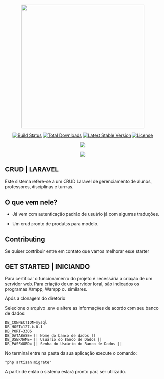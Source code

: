 <p align="center"><a href="https://laravel.com" target="_blank"><img src="https://raw.githubusercontent.com/laravel/art/master/logo-lockup/5%20SVG/2%20CMYK/1%20Full%20Color/laravel-logolockup-cmyk-red.svg" width="400"></a></p>

<p align="center">
<a href="https://travis-ci.org/laravel/framework"><img src="https://travis-ci.org/laravel/framework.svg" alt="Build Status"></a>
<a href="https://packagist.org/packages/laravel/framework"><img src="https://img.shields.io/packagist/dt/laravel/framework" alt="Total Downloads"></a>
<a href="https://packagist.org/packages/laravel/framework"><img src="https://img.shields.io/packagist/v/laravel/framework" alt="Latest Stable Version"></a>
<a href="https://packagist.org/packages/laravel/framework"><img src="https://img.shields.io/packagist/l/laravel/framework" alt="License"></a>
</p>

<p align="center"><img src="https://laravel.com/assets/img/components/logo-laravel.svg"></p>
<p align="center"><img src="http://vhcode.com.br/assets/img/logo.png"></p>



## CRUD | LARAVEL

Este sistema refere-se a um CRUD Laravel de gerenciamento de alunos, professores, disciplinas e turmas.


## O que vem nele?

- Já vem com autenticação padrão de usuário já com algumas traduções.

- Um crud pronto de produtos para modelo.

## Contributing

Se quiser contribuir entre em contato que vamos melhorar esse starter

## GET STARTED | INICIANDO

Para certificar o funcionamento do projeto é necessária a criação de um servidor web.
Para criação de um servidor local, são indicados os programas Xampp, Wampp ou similares.

Após a clonagem do diretório:

Selecione o arquivo .env e altere as informações de acordo com seu banco de dados:

    DB_CONNECTION=mysql
    DB_HOST=127.0.0.1
    DB_PORT=3306
    DB_DATABASE= || Nome do banco de dados ||
    DB_USERNAME= || Usuário do Banco de Dados ||
    DB_PASSWORD= || Senha do Usuário do Banco de Dados ||

No terminal entre na pasta da sua aplicação execute o comando:

    "php artisan migrate"

A partir de então o sistema estará pronto para ser utilizado.